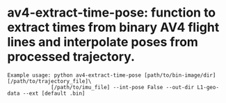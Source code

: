 # av4-extract-time-pose: function to extract times from binary AV4 flight lines and interpolate poses from processed trajectory. 

```
Example usage: python av4-extract-time-pose [path/to/bin-image/dir] [/path/to/trajectory_file]\
              [/path/to/imu_file] --int-pose False --out-dir L1-geo-data --ext [default .bin]
```


